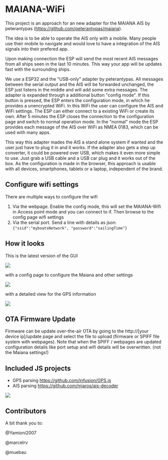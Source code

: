# MAIANA-WiFi
This project is an approach for an new adapter for the MAIANA AIS by peterantypas (https://github.com/peterantypas/maiana).

The idea is to be able to operate the AIS only with a mobile. Many people use their mobile to navigate and would love to have a integration of the AIS signals into their prefered app.

Upon making connection the ESP will send the most recent AIS messages from all ships seen in the last 10 minutes.
This way your app will be updates fast with the surrounding ships.

We use a ESP32 and the "USB-only" adapter by peterantypas. All messages between the serial output and the AIS will be forwarded unchanged, the ESP just listens in the middle and will add some extra messages. The adapter is expanded through a additional button "config mode". If this button is pressed, the ESP enters the configuration mode, in which he provides a unencrypted WiFi. In this WiFi the user can configure the AIS and WiFi settings. The ESP can either connect to a existing WiFi or create its own. After 5 minutes the ESP closes the connection to the configuration page and switch to normal operation mode. In the "normal" mode the ESP provides each message of the AIS over WiFi as NMEA 0183, which can be used with many apps. 

This way this adapter mades the AIS a stand alone system if wanted and the user just have to plug it in and it works. If the adapter also gets a step up converter, it could be powered over USB, which makes it even more simple to use. Just grab a USB cable and a USB car plug and it works out of the box. As the configuration is made in the browser, this approach is usable with all devices, smartphones, tablets or a laptop, independent of the brand. 

## Configure wifi settings

There are multiple ways to configure the wifi
1) Via the webpage. Enable the config mode, this will set the MAIANA-Wifi in Access point mode and you can connect to if.
Then browse to the config page wifi settings
2) Via the serial port. Send a line with details as json: `{"ssid":"myboatsNetwork", "password":"sailingTime"}` 


## How it looks
This is the latest version of the GUI

![](docu/img/ScreenshotMAIANA.png)


with a config page to configure the Maiana and other settings

![](docu/img/MaianaConfig.png)


with a detailed view for the GPS information

![](docu/img/gpsDashboard.png)

## OTA Firmware Update
Firmware can be update over-the-air OTA by going to the http://[your device ip]/update page and select the file to upload (firmware or SPIFF file system with webpages).
Note that when the SPIFF / webpages are updated configuration details like port setup and wifi details will be overwritten. (not the Maiana settings!)

## Included JS projects
* GPS parsing https://github.com/infusion/GPS.js
* AIS parsing https://github.com/mjaros/ais-decoder 

![](../main/docu/img/ScreenshotMAIANA.png)

## Contributors

A bit thank you to:

@Yamioni2007

@marcelrv

@muebau

